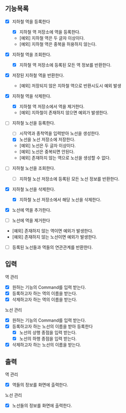 ## 기능목록

- [x] 지하철 역을 등록한다
  - [x] 지하철 역 저장소에 역을 등록한다.
  - [예외] 지하철 역은 두 글자 이상이다.
  - [예외] 지하철 역은 중복을 허용하지 않는다.
- [x] 지하철 역을 조회한다.
  - [x] 지하철 역 저장소에 등록된 모든 역 정보를 반환한다.
- [x] 저장된 지하철 역을 반환한다.
  - [예외] 저장되지 않은 지하철 역으로 반환시도시 예외 발생
- [x] 지하철 역을 삭제한다.
  - [x] 지하철 역 저장소에서 역을 제거한다.
  - [예외] 지하철이 존재하지 않으면 예외가 발생한다.

- [ ] 지하철 노선을 등록한다.
  - [ ] 시작역과 종착역을 입력받아 노선을 생성한다.
  - [x] 노선을 노선 저장소에 저장한다.
  - [예외] 노선은 두 글자 이상이다.
  - [예외] 노선은 중복되면 안된다.
  - [예외] 존재하지 않는 역으로 노선을 생성할 수 없다.
- [ ] 지하철 노선을 조회한다.
  - [ ] 지하철 노선 저장소에 등록된 모든 노선 정보를 반환한다.
- [x] 지하철 노선을 삭제한다.
  - [x] 지하철 노선 저장소에서 해당 노선을 삭제한다.

- [x] 노선에 역을 추가한다.
- [ ] 노선에 역을 제거한다
- [예외] 존재하지 않는 역이면 예외가 발생한다.
- [예외] 존재하지 않는 노선이면 예외가 발생한다.

- [ ] 등록된 노선들과 역들의 연관관계를 반환한다.


## 입력

역 관리

- [x] 원하는 기능의 Command를 입력 받는다.
- [x] 등록하고자 하는 역의 이름을 받는다.
- [x] 삭제하고자 하는 역의 이름을 받는다.

노선 관리

- [x] 원하는 기능의 Command를 입력 받는다.
- [x] 등록하고자 하는 노선의 이름을 받아 등록한다
  - [x] 노선의 상행 종점을 입력 받는다.
  - [x] 노선의 하행 종점을 입력 받는다.
- [x] 삭제하고자 하는 노선의 이름을 받는다.

## 출력

역 관리

- [x] 역들의 정보를 화면에 출력한다.

노선 관리

- [x] 노선들의 정보를 화면에 출력한다.